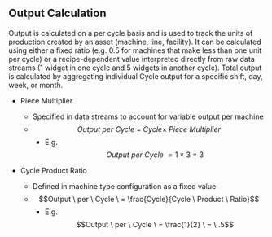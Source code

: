 ## **Output Calculation**

Output is calculated on a per cycle basis and is used to track the units of production created by an asset \(machine, line, facility\). It can be calculated using either a fixed ratio \(e.g. 0.5 for machines that make less than one unit per cycle\) or a recipe-dependent value interpreted directly from raw data streams \(1 widget in one cycle and 5 widgets in another cycle\). Total output is calculated by aggregating individual Cycle output for a specific shift, day, week, or month.

* Piece Multiplier
  * Specified in data streams to account for variable output per machine
  * $$Output \ per \ Cycle \ = \ Cycle\times\ Piece \ Multiplier$$
    * E.g. $$Output \ per \ Cycle \ = 1\times3 \ = \ 3$$



* Cycle Product Ratio
  * Defined in machine type configuration as a fixed value
  * $$Output \ per \ Cycle \ = \frac{Cycle}{Cycle \ Product \ Ratio}$$
    * E.g. $$Output \ per \ Cycle \ = \frac{1}{2} \ = \ .5$$




